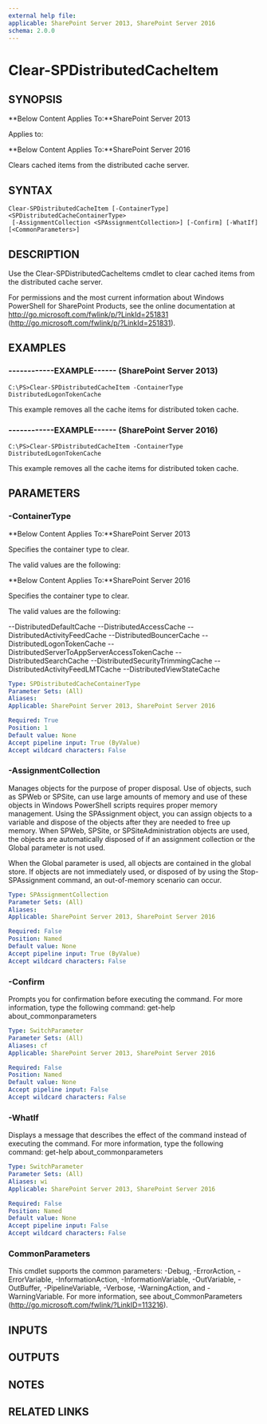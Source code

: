 ```yaml
---
external help file: 
applicable: SharePoint Server 2013, SharePoint Server 2016
schema: 2.0.0
---
```


# Clear-SPDistributedCacheItem

## SYNOPSIS
**Below Content Applies To:**SharePoint Server 2013

Applies to:

**Below Content Applies To:**SharePoint Server 2016

Clears cached items from the distributed cache server.



## SYNTAX

```
Clear-SPDistributedCacheItem [-ContainerType] <SPDistributedCacheContainerType>
 [-AssignmentCollection <SPAssignmentCollection>] [-Confirm] [-WhatIf] [<CommonParameters>]
```

## DESCRIPTION
Use the Clear-SPDistributedCacheItems cmdlet to clear cached items from the distributed cache server.

For permissions and the most current information about Windows PowerShell for SharePoint Products, see the online documentation at http://go.microsoft.com/fwlink/p/?LinkId=251831 (http://go.microsoft.com/fwlink/p/?LinkId=251831).

## EXAMPLES

### ------------EXAMPLE------ (SharePoint Server 2013)
```
C:\PS>Clear-SPDistributedCacheItem -ContainerType DistributedLogonTokenCache
```

This example removes all the cache items for distributed token cache.

### ------------EXAMPLE------ (SharePoint Server 2016)
```
C:\PS>Clear-SPDistributedCacheItem -ContainerType DistributedLogonTokenCache
```

This example removes all the cache items for distributed token cache.

## PARAMETERS

### -ContainerType
**Below Content Applies To:**SharePoint Server 2013

Specifies the container type to clear.

The valid values are the following:



**Below Content Applies To:**SharePoint Server 2016

Specifies the container type to clear.

The valid values are the following:

--DistributedDefaultCache
--DistributedAccessCache
--DistributedActivityFeedCache
--DistributedBouncerCache
--DistributedLogonTokenCache
--DistributedServerToAppServerAccessTokenCache
--DistributedSearchCache
--DistributedSecurityTrimmingCache
--DistributedActivityFeedLMTCache
--DistributedViewStateCache



```yaml
Type: SPDistributedCacheContainerType
Parameter Sets: (All)
Aliases: 
Applicable: SharePoint Server 2013, SharePoint Server 2016

Required: True
Position: 1
Default value: None
Accept pipeline input: True (ByValue)
Accept wildcard characters: False
```

### -AssignmentCollection
Manages objects for the purpose of proper disposal.
Use of objects, such as SPWeb or SPSite, can use large amounts of memory and use of these objects in Windows PowerShell scripts requires proper memory management.
Using the SPAssignment object, you can assign objects to a variable and dispose of the objects after they are needed to free up memory.
When SPWeb, SPSite, or SPSiteAdministration objects are used, the objects are automatically disposed of if an assignment collection or the Global parameter is not used.

When the Global parameter is used, all objects are contained in the global store.
If objects are not immediately used, or disposed of by using the Stop-SPAssignment command, an out-of-memory scenario can occur.

```yaml
Type: SPAssignmentCollection
Parameter Sets: (All)
Aliases: 
Applicable: SharePoint Server 2013, SharePoint Server 2016

Required: False
Position: Named
Default value: None
Accept pipeline input: True (ByValue)
Accept wildcard characters: False
```

### -Confirm
Prompts you for confirmation before executing the command.
For more information, type the following command: get-help about_commonparameters

```yaml
Type: SwitchParameter
Parameter Sets: (All)
Aliases: cf
Applicable: SharePoint Server 2013, SharePoint Server 2016

Required: False
Position: Named
Default value: None
Accept pipeline input: False
Accept wildcard characters: False
```

### -WhatIf
Displays a message that describes the effect of the command instead of executing the command.
For more information, type the following command: get-help about_commonparameters

```yaml
Type: SwitchParameter
Parameter Sets: (All)
Aliases: wi
Applicable: SharePoint Server 2013, SharePoint Server 2016

Required: False
Position: Named
Default value: None
Accept pipeline input: False
Accept wildcard characters: False
```

### CommonParameters
This cmdlet supports the common parameters: -Debug, -ErrorAction, -ErrorVariable, -InformationAction, -InformationVariable, -OutVariable, -OutBuffer, -PipelineVariable, -Verbose, -WarningAction, and -WarningVariable. For more information, see about_CommonParameters (http://go.microsoft.com/fwlink/?LinkID=113216).

## INPUTS

## OUTPUTS

## NOTES

## RELATED LINKS

